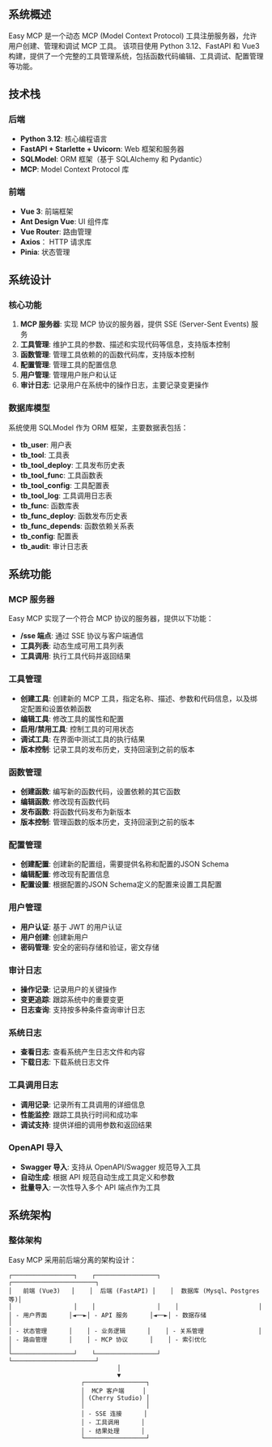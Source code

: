 ## 系统概述

Easy MCP 是一个动态 MCP (Model Context Protocol) 工具注册服务器，允许用户创建、管理和调试 MCP 工具。
该项目使用 Python 3.12、FastAPI 和 Vue3 构建，提供了一个完整的工具管理系统，包括函数代码编辑、工具调试、配置管理等功能。

## 技术栈

### 后端

- **Python 3.12**: 核心编程语言
- **FastAPI + Starlette + Uvicorn**: Web 框架和服务器
- **SQLModel**: ORM 框架（基于 SQLAlchemy 和 Pydantic）
- **MCP**: Model Context Protocol 库

### 前端

- **Vue 3**: 前端框架
- **Ant Design Vue**: UI 组件库
- **Vue Router**: 路由管理
- **Axios**： HTTP 请求库
- **Pinia**: 状态管理

## 系统设计

### 核心功能

1. **MCP 服务器**: 实现 MCP 协议的服务器，提供 SSE (Server-Sent Events) 服务
2. **工具管理**: 维护工具的参数、描述和实现代码等信息，支持版本控制
3. **函数管理**: 管理工具依赖的的函数代码库，支持版本控制
4. **配置管理**: 管理工具的配置信息
5. **用户管理**: 管理用户账户和认证
6. **审计日志**: 记录用户在系统中的操作日志，主要记录变更操作

### 数据库模型

系统使用 SQLModel 作为 ORM 框架，主要数据表包括：

- **tb_user**: 用户表
- **tb_tool**: 工具表
- **tb_tool_deploy**: 工具发布历史表
- **tb_tool_func**: 工具函数表
- **tb_tool_config**: 工具配置表
- **tb_tool_log**: 工具调用日志表
- **tb_func**: 函数库表
- **tb_func_deploy**: 函数发布历史表
- **tb_func_depends**: 函数依赖关系表
- **tb_config**: 配置表
- **tb_audit**: 审计日志表

## 系统功能

### MCP 服务器

Easy MCP 实现了一个符合 MCP 协议的服务器，提供以下功能：

- **/sse 端点**: 通过 SSE 协议与客户端通信
- **工具列表**: 动态生成可用工具列表
- **工具调用**: 执行工具代码并返回结果

### 工具管理

- **创建工具**: 创建新的 MCP 工具，指定名称、描述、参数和代码信息，以及绑定配置和设置依赖函数
- **编辑工具**: 修改工具的属性和配置
- **启用/禁用工具**: 控制工具的可用状态
- **调试工具**: 在界面中测试工具的执行结果
- **版本控制**: 记录工具的发布历史，支持回滚到之前的版本

### 函数管理

- **创建函数**: 编写新的函数代码，设置依赖的其它函数
- **编辑函数**: 修改现有函数代码
- **发布函数**: 将函数代码发布为新版本
- **版本控制**: 管理函数的版本历史，支持回滚到之前的版本

### 配置管理

- **创建配置**: 创建新的配置组，需要提供名称和配置的JSON Schema
- **编辑配置**: 修改现有配置信息
- **配置设置**: 根据配置的JSON Schema定义的配置来设置工具配置

### 用户管理

- **用户认证**: 基于 JWT 的用户认证
- **用户创建**: 创建新用户
- **密码管理**: 安全的密码存储和验证，密文存储

### 审计日志

- **操作记录**: 记录用户的关键操作
- **变更追踪**: 跟踪系统中的重要变更
- **日志查询**: 支持按多种条件查询审计日志

### 系统日志
- **查看日志**: 查看系统产生日志文件和内容
- **下载日志**: 下载系统日志文件

### 工具调用日志
- **调用记录**: 记录所有工具调用的详细信息
- **性能监控**: 跟踪工具执行时间和成功率
- **调试支持**: 提供详细的调用参数和返回结果

### OpenAPI 导入
- **Swagger 导入**: 支持从 OpenAPI/Swagger 规范导入工具
- **自动生成**: 根据 API 规范自动生成工具定义和参数
- **批量导入**: 一次性导入多个 API 端点作为工具

## 系统架构

### 整体架构

Easy MCP 采用前后端分离的架构设计：

```
┌─────────────────┐    ┌─────────────────┐    ┌───────────────────────┐
│   前端 (Vue3)   │    │  后端 (FastAPI) │    │  数据库 (Mysql、Postgres等)│
│                 │    │                 │    │                      │
│ - 用户界面      │◄──►│ - API 服务      │◄──►│ - 数据存储               │
│ - 状态管理      │    │ - 业务逻辑      │    │ - 关系管理               │
│ - 路由管理      │    │ - MCP 协议      │    │ - 索引优化               │
└─────────────────┘    └─────────────────┘    └───────────────────────┘
                              │
                              ▼
                    ┌─────────────────┐
                    │  MCP 客户端     │
                    │ (Cherry Studio) │
                    │                 │
                    │ - SSE 连接      │
                    │ - 工具调用      │
                    │ - 结果处理      │
                    └─────────────────┘
```
